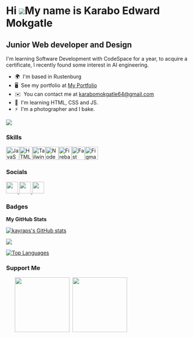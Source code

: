 Hi ![](https://user-images.githubusercontent.com/18350557/176309783-0785949b-9127-417c-8b55-ab5a4333674e.gif)My name is Karabo Edward Mokgatle
==============================================================================================================================================

Junior Web developer and Design
-------------------------------

I'm learning Software Development with CodeSpace for a year, to acquire a certificate, I recently found some interest in AI engineering.

* 🌍  I'm based in Rustenburg
* 🖥️  See my portfolio at [My Portfolio](http://https://scrimba.com/scrim/cbmDRBCv?a=43294.0.1.L13_53)
* ✉️  You can contact me at [karabomokgatle64@gmail.com](mailto:karabomokgatle64@gmail.com)
* 🧠  I'm learning HTML, CSS and JS.
* ⚡  I'm a photographer and I bake.

<a href="https://www.github.com/kayraps" target="_blank" rel="noreferrer"><img
src="https://img.shields.io/github/followers/kayraps?logo=github&style=for-the-badge&color=84cc16&labelColor=000000" /></a>

### Skills


<p align="left">
<a href="https://developer.mozilla.org/en-US/docs/Web/JavaScript" target="_blank" rel="noreferrer"><img src="https://raw.githubusercontent.com/danielcranney/readme-generator/main/public/icons/skills/javascript-colored.svg" width="36" height="36" alt="JavaScript" /></a><a href="https://developer.mozilla.org/en-US/docs/Glossary/HTML5" target="_blank" rel="noreferrer"><img src="https://raw.githubusercontent.com/danielcranney/readme-generator/main/public/icons/skills/html5-colored.svg" width="36" height="36" alt="HTML5" /></a><a href="https://tailwindcss.com/" target="_blank" rel="noreferrer"><img src="https://raw.githubusercontent.com/danielcranney/readme-generator/main/public/icons/skills/tailwindcss-colored.svg" width="36" height="36" alt="TailwindCSS" /></a><a href="https://nodejs.org/en/" target="_blank" rel="noreferrer"><img src="https://raw.githubusercontent.com/danielcranney/readme-generator/main/public/icons/skills/nodejs-colored.svg" width="36" height="36" alt="NodeJS" /></a><a href="https://firebase.google.com/" target="_blank" rel="noreferrer"><img src="https://raw.githubusercontent.com/danielcranney/readme-generator/main/public/icons/skills/firebase-colored.svg" width="36" height="36" alt="Firebase" /></a><a href="https://fastapi.tiangolo.com/" target="_blank" rel="noreferrer"><img src="https://raw.githubusercontent.com/danielcranney/readme-generator/main/public/icons/skills/fastapi-colored.svg" width="36" height="36" alt="Fast API" /></a><a href="https://www.figma.com/" target="_blank" rel="noreferrer"><img src="https://raw.githubusercontent.com/danielcranney/readme-generator/main/public/icons/skills/figma-colored.svg" width="36" height="36" alt="Figma" /></a>
</p>


### Socials

<p align="left"> <a href="https://www.codepen.io/karabomokgatle" target="_blank" rel="noreferrer"> <picture> <source media="(prefers-color-scheme: dark)" srcset="https://raw.githubusercontent.com/danielcranney/readme-generator/main/public/icons/socials/codepen-dark.svg" /> <source media="(prefers-color-scheme: light)" srcset="https://raw.githubusercontent.com/danielcranney/readme-generator/main/public/icons/socials/codepen.svg" /> <img src="https://raw.githubusercontent.com/danielcranney/readme-generator/main/public/icons/socials/codepen.svg" width="32" height="32" /> </picture> </a> <a href="https://discord.com/users/karabo0007" target="_blank" rel="noreferrer"> <picture> <source media="(prefers-color-scheme: dark)" srcset="undefined" /> <source media="(prefers-color-scheme: light)" srcset="https://raw.githubusercontent.com/danielcranney/readme-generator/main/public/icons/socials/discord.svg" /> <img src="https://raw.githubusercontent.com/danielcranney/readme-generator/main/public/icons/socials/discord.svg" width="32" height="32" /> </picture> </a> <a href="https://www.github.com/kayraps" target="_blank" rel="noreferrer"> <picture> <source media="(prefers-color-scheme: dark)" srcset="https://raw.githubusercontent.com/danielcranney/readme-generator/main/public/icons/socials/github-dark.svg" /> <source media="(prefers-color-scheme: light)" srcset="https://raw.githubusercontent.com/danielcranney/readme-generator/main/public/icons/socials/github.svg" /> <img src="https://raw.githubusercontent.com/danielcranney/readme-generator/main/public/icons/socials/github.svg" width="32" height="32" /> </picture> </a></p>

### Badges

<b>My GitHub Stats</b>

<a href="http://www.github.com/kayraps"><img src="https://github-readme-stats.vercel.app/api?username=kayraps&show_icons=true&hide=&count_private=true&title_color=facc15&text_color=f97316&icon_color=84cc16&bg_color=000000&hide_border=true&show_icons=true" alt="kayraps's GitHub stats" /></a>

<a href="http://www.github.com/kayraps"><img src="https://github-readme-streak-stats.herokuapp.com/?user=kayraps&stroke=f97316&background=000000&ring=facc15&fire=facc15&currStreakNum=f97316&currStreakLabel=facc15&sideNums=f97316&sideLabels=f97316&dates=f97316&hide_border=true" /></a>

<a href="https://github.com/kayraps" align="left"><img src="https://github-readme-stats.vercel.app/api/top-langs/?username=kayraps&langs_count=10&title_color=facc15&text_color=f97316&icon_color=84cc16&bg_color=000000&hide_border=true&locale=en&custom_title=Top%20%Languages" alt="Top Languages" /></a>

### Support Me

<ul style="list-style-type: none; margin: 0;">

<li style="display: inline-block; margin-right: 0.25rem;"><a href="https://www.buymeacoffee.com/karabomokgatle"><img src="https://cdn.buymeacoffee.com/buttons/v2/default-yellow.png" width="150"/></a></li>

<li style="display: inline-block; margin-right: 0.25rem;"><a href="https://www.ko-fi.com/karabomokgatle"><img src="https://storage.ko-fi.com/cdn/kofi2.png?v=3" width="150"/></a></li>

</ul>
